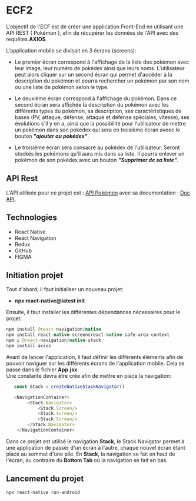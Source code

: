 # ECF2

L'objectif de l'ECF est de créer une application Front-End en utilisant une API REST ( Pokémon ), afin de récupérer les données de l'API avec des requêtes **AXIOS**.

L'application mobile se divisait en 3 écrans (screens):

- Le premier écran correspond à l'affichage de la liste des pokémon avec leur image, leur numéro de pokédex ainsi que leurs noms. L'utilisateur peut alors cliquer sur un second écran qui permet d'accéder à la description du pokémon et pourra rechercher un pokémon par son nom ou une liste de pokémon selon le type.

- Le deuxième écran correspond à l'affichage du pokémon. Dans ce second écran sera affichée la description du pokémon avec les différents types du pokémon, sa description, ses caractéristiques de bases (PV, attaque, défense, attaque et défense spéciales, vitesse), ses évolutions s'il y en a, ainsi que la possibilité pour l'utilisateur de mettre un pokémon dans son pokédex qui sera en troisième écran aveec le bouton ***"ajouter au pokédex"***.

- Le troisième écran sera consacré au pokédex de l'utilisateur. Seront stockés les pokémons qu'il aura mis dans sa liste. Il pourra enlever un pokémon de son pokédex avec un bouton ***"Supprimer de sa liste"***.

## API Rest

L'API utilisée pour ce projet est : [API Pokémon](https://tyradex.vercel.app/) avec sa documentation : [Doc API](https://tyradex.vercel.app/docs).

## Technologies

- React Native
- React Navigation
- Redux
- GitHub
- FIGMA 

## Initiation projet

Tout d'abord, il faut initialiser un nouveau projet:
- **npx react-native@latest init**

Ensuite, il faut installer les différentes dépendances nécessaires pour le projet:

```java
npm install @react-navigation/native
npm install react-native-screensreact-native-safe-area-context
npm i @react-navigation/native-stack
npm install axios
```

Avant de lancer l'application, il faut définir les différents élèments afin de pouvoir naviguer sur les différents écrans de l'application mobile. Cela se passe dans le fichier **App.jsx**.  
Une constante devra être crée afin de mettre en place la navigation: 

```js
   const Stack = createNativeStackNavigator()
```

```javascript
   <NavigationContainer>
        <Stack.Navigator>
            <Stack.Screen/>
            <Stack.Screen/>
            <Stack.Screen/>
        </Stack.Navigator>
    </NavigationContainer>
```

Dans ce projet est utilisé le navigation **Stack**, le Stack Navigator permet à une application de passer d'un écran à l'autre, chaque nouvel écran étant placé au sommet d'une pile. 
En **Stack**, la navigation se fait en haut de l'écran, au contraire du **Bottom Tab** où la navigation se fait en bas.


## Lancement du projet

```javascript
npx react-native run-android 
```                                                                              


